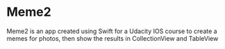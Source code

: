 # Meme2
Meme2 is an app created using Swift for a Udacity IOS course to create a memes for photos, then show the results in CollectionView and TableView
